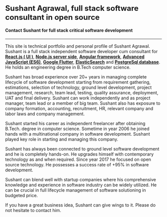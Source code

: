 # Sushant Agrawal, full stack software consultant in open source 
#### Contact Sushant for full stack critical software development
---

This site is technical portfolio and personal profile of Sushant Agrawal. Sushant is a full stack independent software developer cum consultant for <a target='_blank' href = 'https://reactjs.org'>React.js ( UI )</a>, <a href = 'https://nodejs.org' target='_blank'>Node.js server side</a>, <a target='_blank' href='https://angularjs.org/'>Angular framework</a>, <a target='_blank' href='https://www.javascript.com/'>Advanced JavaScript (ES6)</a>, <a target='_blank' href='https://flutter.dev/'>Google Flutter</a>, <a target='_blank' href='https://www.elastic.co/'>ElasticSearch</a> and <a target='_blank' href = 'https://www.postgresql.org/'>PostgreSql database</a>. He holds an engineering degree in B.Tech computer science. 

Sushant has broad experience over 20+ years in managing complete lifecycle of software development starting from requirement gathering, estimations, selection of technology, ground level development, project management, research, team lead, testing, quality assurance, deployment, UAT and final delivery. Sushant can work independently and as project manager, team lead or a member of big team. Sushant also has exposure to company formation, accounting, recruitment, HR, relevant company and labor laws and company management.

Sushant started his career as independent freelancer after obtaining B.Tech. degree in computer science. Sometime in year 2006 he joined hands with a multinational company in software development. Sushant played key role in starting and managing this company.

Sushant has always been connected to ground level software development and he is completely hands-on. He upgrades himself with contemporary technology as and when required. Since year 2017 he focused on open source technology. He possesses a success rate of +95% in software development.

Sushant can blend well with startup companies where his comprehensive knowledge and experience in software industry can be widely utilized. He can be crucial in full lifecycle management of software solutioning in budgeted price. 

If you have a great business idea, Sushant can give wings to it. Please do not hesitate to contact him.


<style>
    h1 {
        font-size: 1.5rem;
    }
    h2 {
        font-size:1.2rem;
        display:inline-block;
        color:maroon;
        margin:0;
    }
    a {
        font-weight:bold;
    }
</style>